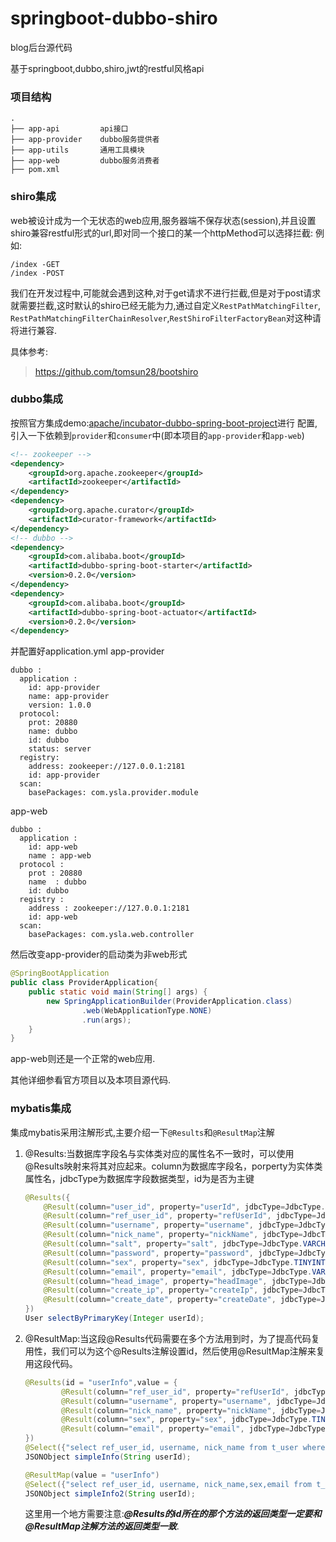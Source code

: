 # springboot-dubbo-shiro
blog后台源代码

基于springboot,dubbo,shiro,jwt的restful风格api

### 项目结构
```
.
├── app-api         api接口
├── app-provider    dubbo服务提供者
├── app-utils       通用工具模块
├── app-web         dubbo服务消费者
├── pom.xml
```

### shiro集成
web被设计成为一个无状态的web应用,服务器端不保存状态(session),并且设置shiro兼容restful形式的url,即对同一个接口的某一个httpMethod可以选择拦截:
例如:
```
/index -GET
/index -POST
```
我们在开发过程中,可能就会遇到这种,对于get请求不进行拦截,但是对于post请求就需要拦截,这时默认的shiro已经无能为力,通过自定义`RestPathMatchingFilter`,
`RestPathMatchingFilterChainResolver`,`RestShiroFilterFactoryBean`对这种请将进行兼容.

具体参考:
> https://github.com/tomsun28/bootshiro

### dubbo集成
按照官方集成demo:[apache/incubator-dubbo-spring-boot-project](https://github.com/apache/incubator-dubbo-spring-boot-project)进行
配置,引入一下依赖到`provider`和`consumer`中(即本项目的`app-provider`和`app-web`)
```xml
<!-- zookeeper -->
<dependency>
    <groupId>org.apache.zookeeper</groupId>
    <artifactId>zookeeper</artifactId>
</dependency>
<dependency>
    <groupId>org.apache.curator</groupId>
    <artifactId>curator-framework</artifactId>
</dependency>
<!-- dubbo -->
<dependency>
    <groupId>com.alibaba.boot</groupId>
    <artifactId>dubbo-spring-boot-starter</artifactId>
    <version>0.2.0</version>
</dependency>
<dependency>
    <groupId>com.alibaba.boot</groupId>
    <artifactId>dubbo-spring-boot-actuator</artifactId>
    <version>0.2.0</version>
</dependency>
```
并配置好application.yml
app-provider
```
dubbo :
  application :
    id: app-provider
    name: app-provider
    version: 1.0.0
  protocol:
    prot: 20880
    name: dubbo
    id: dubbo
    status: server
  registry:
    address: zookeeper://127.0.0.1:2181
    id: app-provider
  scan:
    basePackages: com.ysla.provider.module
```
app-web
```
dubbo :
  application :
    id: app-web
    name : app-web
  protocol :
    prot : 20880
    name  : dubbo
    id: dubbo
  registry :
    address : zookeeper://127.0.0.1:2181
    id: app-web
  scan:
    basePackages: com.ysla.web.controller
```
然后改变app-provider的启动类为非web形式
```java
@SpringBootApplication
public class ProviderApplication{
    public static void main(String[] args) {
        new SpringApplicationBuilder(ProviderApplication.class)
                .web(WebApplicationType.NONE)
                .run(args);
    }
}
```
app-web则还是一个正常的web应用.

其他详细参看官方项目以及本项目源代码.

### mybatis集成
集成mybatis采用注解形式,主要介绍一下`@Results`和`@ResultMap`注解
1. @Results:当数据库字段名与实体类对应的属性名不一致时，可以使用@Results映射来将其对应起来。column为数据库字段名，porperty为实体类属性名，jdbcType为数据库字段数据类型，id为是否为主键
    ```java
    @Results({
        @Result(column="user_id", property="userId", jdbcType=JdbcType.INTEGER, id=true),
        @Result(column="ref_user_id", property="refUserId", jdbcType=JdbcType.VARCHAR),
        @Result(column="username", property="username", jdbcType=JdbcType.VARCHAR),
        @Result(column="nick_name", property="nickName", jdbcType=JdbcType.VARCHAR),
        @Result(column="salt", property="salt", jdbcType=JdbcType.VARCHAR),
        @Result(column="password", property="password", jdbcType=JdbcType.VARCHAR),
        @Result(column="sex", property="sex", jdbcType=JdbcType.TINYINT),
        @Result(column="email", property="email", jdbcType=JdbcType.VARCHAR),
        @Result(column="head_image", property="headImage", jdbcType=JdbcType.VARCHAR),
        @Result(column="create_ip", property="createIp", jdbcType=JdbcType.VARCHAR),
        @Result(column="create_date", property="createDate", jdbcType=JdbcType.BIGINT)
    })
    User selectByPrimaryKey(Integer userId);
    ```
2. @ResultMap:当这段@Results代码需要在多个方法用到时，为了提高代码复用性，我们可以为这个@Results注解设置id，然后使用@ResultMap注解来复用这段代码。
    ```java
    @Results(id = "userInfo",value = {
            @Result(column="ref_user_id", property="refUserId", jdbcType=JdbcType.VARCHAR),
            @Result(column="username", property="username", jdbcType=JdbcType.VARCHAR),
            @Result(column="nick_name", property="nickName", jdbcType=JdbcType.VARCHAR),
            @Result(column="sex", property="sex", jdbcType=JdbcType.TINYINT),
            @Result(column="email", property="email", jdbcType=JdbcType.VARCHAR)
    })
    @Select({"select ref_user_id, username, nick_name from t_user where ref_user_id = #{userId}"})
    JSONObject simpleInfo(String userId);
    
    @ResultMap(value = "userInfo")
    @Select({"select ref_user_id, username, nick_name,sex,email from t_user where ref_user_id = #{userId}"})
    JSONObject simpleInfo2(String userId);
    ```
    这里用一个地方需要注意:***@Results的id所在的那个方法的返回类型一定要和@ResultMap注解方法的返回类型一致***.
